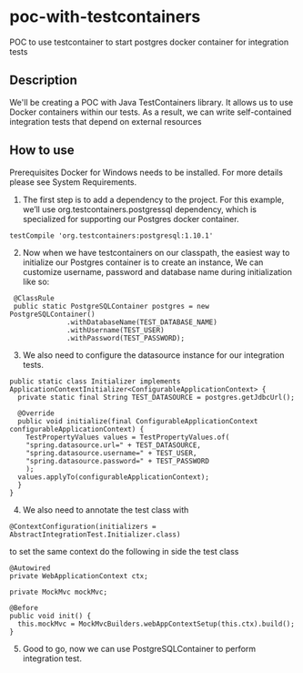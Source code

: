 # poc-with-testcontainers

POC to use testcontainer to start postgres docker container for integration tests


## Description
We'll be creating a POC with Java TestContainers library. It allows us to use Docker containers within our tests. As a result, we can write self-contained integration tests that depend on external resources

## How to use

Prerequisites
    Docker for Windows needs to be installed. For more details please see System Requirements.

1. The first step is to add a dependency to the project. For this example, we’ll use org.testcontainers.postgressql dependency, which is specialized for supporting our Postgres docker container.

```
testCompile 'org.testcontainers:postgresql:1.10.1'
```
2. Now when we have testcontainers on our classpath, the easiest way to initialize our Postgres container is to create an instance, We can customize username, password and database name during initialization like so:
```
 @ClassRule 
 public static PostgreSQLContainer postgres = new PostgreSQLContainer()
              .withDatabaseName(TEST_DATABASE_NAME)
              .withUsername(TEST_USER)
              .withPassword(TEST_PASSWORD);
```
3. We also need to configure the datasource instance for our integration tests.

```
public static class Initializer implements ApplicationContextInitializer<ConfigurableApplicationContext> {
  private static final String TEST_DATASOURCE = postgres.getJdbcUrl();

  @Override
  public void initialize(final ConfigurableApplicationContext configurableApplicationContext) {
    TestPropertyValues values = TestPropertyValues.of(
    "spring.datasource.url=" + TEST_DATASOURCE,
    "spring.datasource.username=" + TEST_USER,
    "spring.datasource.password=" + TEST_PASSWORD
    );
  values.applyTo(configurableApplicationContext);
  }
}
```
4. We also need to annotate the test class with
```
@ContextConfiguration(initializers = AbstractIntegrationTest.Initializer.class)
```
to set the same context do the following in side the test class
```
@Autowired
private WebApplicationContext ctx;

private MockMvc mockMvc;

@Before
public void init() {
  this.mockMvc = MockMvcBuilders.webAppContextSetup(this.ctx).build();
}
```
5. Good to go, now we can use PostgreSQLContainer to perform integration test.



